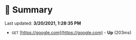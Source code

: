 # 📖 Summary
Last updated: **3/20/2021, 1:28:35 PM**

- `GET` [https://google.com](https://google.com) - **Up** (203ms)
